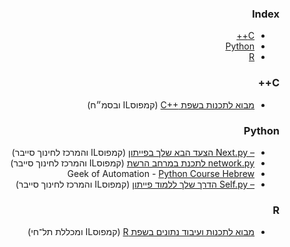<div dir="rtl" markdown="1">

### Index

* [C++](#cpp)
* [Python](#python)
* [R](#r)


### <a id="cpp"></a>C++

* [מבוא לתכנות בשפת C++&lrm;](https://campus.gov.il/course/course-v1-basmach-pc264/) (קמפוסIL ובסמ״ח)


### Python

* [Next.py –&lrm; הצעד הבא שלך בפייתון](https://campus.gov.il/course/course-v1-cs-gov-cs-nextpy102/) (קמפוסIL&lrm; והמרכז לחינוך סייבר)
* [network.py&lrm; לתכנת במרחב הרשת](https://campus.gov.il/course/cs-gov-cs-networkpy103-2020-1/) (קמפוסIL&lrm; והמרכז לחינוך סייבר)
* [Python Course Hebrew&rlm;](https://youtube.com/playlist?list=PL1ZSrkGSJEGMgiAaEx1Cw3khbdDXGx_6i) - Geek of Automation&rlm;
* [Self.py –&lrm; הדרך שלך ללמוד פייתון](https://campus.gov.il/course/course-v1-cs-gov_cs_selfpy101/) (קמפוסIL&lrm; והמרכז לחינוך סייבר)


### R

* [מבוא לתכנות ועיבוד נתונים בשפת R&rlm;](https://campus.gov.il/course/telhai-acd-rfp4-telhai-r/) (קמפוסIL ומכללת תל־חי)

</div>
